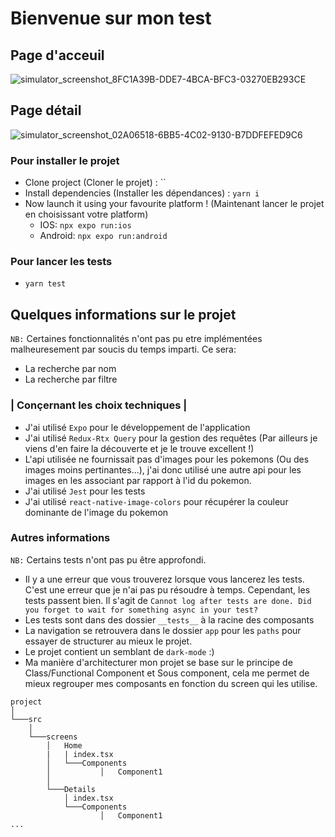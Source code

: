 # Bienvenue sur mon test

## Page d'acceuil
![simulator_screenshot_8FC1A39B-DDE7-4BCA-BFC3-03270EB293CE](https://github.com/alexdieudonne/Pokedev/assets/59718717/c0cd9847-4aa3-4e78-9ab7-c8ccf0264904)

## Page détail
![simulator_screenshot_02A06518-6BB5-4C02-9130-B7DDFEFED9C6](https://github.com/alexdieudonne/Pokedev/assets/59718717/f656fe6d-f0fb-404d-b697-06aa4869279f)



### Pour installer le projet

- Clone project (Cloner le projet) : ``
- Install dependencies (Installer les dépendances) : `yarn i`
- Now launch it using your favourite platform ! (Maintenant lancer le projet en choisissant votre platform)
  - IOS: `npx expo run:ios` 
  - Android: `npx expo run:android`

### Pour lancer les tests
- `yarn test`


## Quelques informations sur le projet
`NB:` Certaines fonctionnalités n'ont pas pu etre implémentées malheuresement par soucis du temps imparti.
Ce sera: 
- La recherche par nom
- La recherche par filtre


### | Conçernant les choix techniques |
- J'ai utilisé `Expo` pour le développement de l'application
- J'ai utilisé `Redux-Rtx Query` pour la gestion des requêtes (Par ailleurs je viens d'en faire la découverte et je le trouve excellent !)
- L'api utilisée ne fournissait pas d'images pour les pokemons (Ou des images moins pertinantes...), j'ai donc utilisé une autre api pour les images en les associant par rapport à l'id du pokemon.
- J'ai utilisé `Jest` pour les tests
- J'ai utilisé `react-native-image-colors` pour récupérer la couleur dominante de l'image du pokemon

### Autres informations
`NB:` Certains tests n'ont pas pu être approfondi.
- Il y a une erreur que vous trouverez lorsque vous lancerez les tests. C'est une erreur que je n'ai pas pu résoudre à temps. Cependant, les tests passent bien.
Il s'agit de  `Cannot log after tests are done. Did you forget to wait for something async in your test?`
- Les tests sont dans des dossier `__tests__` à la racine des composants
- La navigation se retrouvera dans le dossier `app` pour les `paths` pour essayer de structurer au mieux le projet.
- Le projet contient un semblant de `dark-mode` :)
- Ma manière d'architecturer mon projet se base sur le principe de Class/Functional Component et Sous component, cela me permet de mieux regrouper mes composants en fonction du screen qui les utilise.
```
project
│
└───src
    │
    └───screens
        │   Home
        |   | index.tsx
        │   └───Components
        │           │   Component1
        │   
        └───Details
            │ index.tsx
            └───Components
                    │   Component1
...
```


